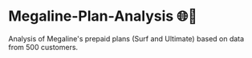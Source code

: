 # Megaline-Plan-Analysis 🌐📱
Analysis of Megaline's prepaid plans (Surf and Ultimate) based on data from 500 customers.
